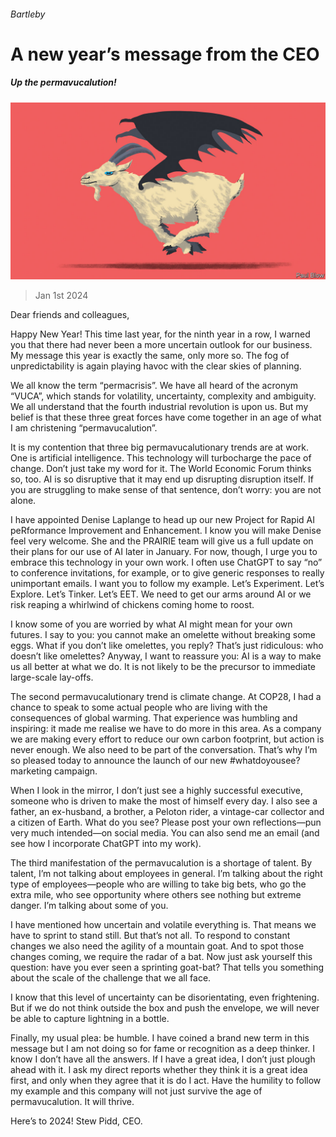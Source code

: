 ###### Bartleby

# A new year’s message from the CEO 

##### Up the permavucalution! 

![image](images/20240106_WBD003.jpg) 

> Jan 1st 2024 

Dear friends and colleagues,

Happy New Year! This time last year, for the ninth year in a row, I warned you that there had never been a more uncertain outlook for our business. My message this year is exactly the same, only more so. The fog of unpredictability is again playing havoc with the clear skies of planning. 

We all know the term “permacrisis”. We have all heard of the acronym “VUCA”, which stands for volatility, uncertainty, complexity and ambiguity. We all understand that the fourth industrial revolution is upon us. But my belief is that these three great forces have come together in an age of what I am christening “permavucalution”.

It is my contention that three big permavucalutionary trends are at work. One is artificial intelligence. This technology will turbocharge the pace of change. Don’t just take my word for it. The World Economic Forum thinks so, too. AI is so disruptive that it may end up disrupting disruption itself. If you are struggling to make sense of that sentence, don’t worry: you are not alone.

I have appointed Denise Laplange to head up our new Project for Rapid AI peRformance Improvement and Enhancement. I know you will make Denise feel very welcome. She and the PRAIRIE team will give us a full update on their plans for our use of AI later in January. For now, though, I urge you to embrace this technology in your own work. I often use ChatGPT to say “no” to conference invitations, for example, or to give generic responses to really unimportant emails. I want you to follow my example. Let’s Experiment. Let’s Explore. Let’s Tinker. Let’s EET. We need to get our arms around AI or we risk reaping a whirlwind of chickens coming home to roost. 

I know some of you are worried by what AI might mean for your own futures. I say to you: you cannot make an omelette without breaking some eggs. What if you don’t like omelettes, you reply? That’s just ridiculous: who doesn’t like omelettes? Anyway, I want to reassure you: AI is a way to make us all better at what we do. It is not likely to be the precursor to immediate large-scale lay-offs.

The second permavucalutionary trend is climate change. At COP28, I had a chance to speak to some actual people who are living with the consequences of global warming. That experience was humbling and inspiring: it made me realise we have to do more in this area. As a company we are making every effort to reduce our own carbon footprint, but action is never enough. We also need to be part of the conversation. That’s why I’m so pleased today to announce the launch of our new #whatdoyousee? marketing campaign. 

When I look in the mirror, I don’t just see a highly successful executive, someone who is driven to make the most of himself every day. I also see a father, an ex-husband, a brother, a Peloton rider, a vintage-car collector and a citizen of Earth. What do you see? Please post your own reflections—pun very much intended—on social media. You can also send me an email (and see how I incorporate ChatGPT into my work). 

The third manifestation of the permavucalution is a shortage of talent. By talent, I’m not talking about employees in general. I’m talking about the right type of employees—people who are willing to take big bets, who go the extra mile, who see opportunity where others see nothing but extreme danger. I’m talking about some of you.

I have mentioned how uncertain and volatile everything is. That means we have to sprint to stand still. But that’s not all. To respond to constant changes we also need the agility of a mountain goat. And to spot those changes coming, we require the radar of a bat. Now just ask yourself this question: have you ever seen a sprinting goat-bat? That tells you something about the scale of the challenge that we all face.

I know that this level of uncertainty can be disorientating, even frightening. But if we do not think outside the box and push the envelope, we will never be able to capture lightning in a bottle.

Finally, my usual plea: be humble. I have coined a brand new term in this message but I am not doing so for fame or recognition as a deep thinker. I know I don’t have all the answers. If I have a great idea, I don’t just plough ahead with it. I ask my direct reports whether they think it is a great idea first, and only when they agree that it is do I act. Have the humility to follow my example and this company will not just survive the age of permavucalution. It will thrive.

Here’s to 2024! Stew Pidd, CEO.






